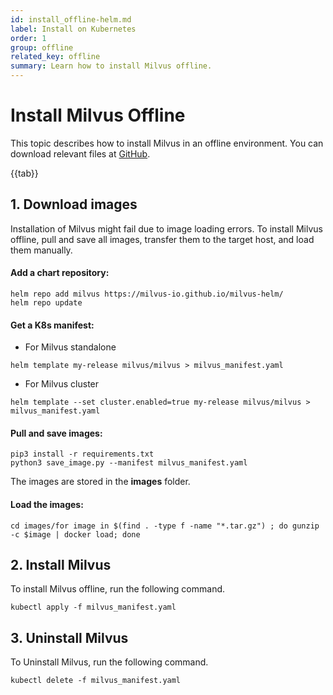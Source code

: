 ```yaml
---
id: install_offline-helm.md
label: Install on Kubernetes
order: 1
group: offline
related_key: offline
summary: Learn how to install Milvus offline.
---
```

# Install Milvus Offline

This topic describes how to install Milvus in an offline environment. You can download relevant files at [GitHub](https://github.com/milvus-io/milvus/tree/master/deployments/offline).

{{tab}}

## 1. Download images

Installation of Milvus might fail due to image loading errors. To install Milvus offline, pull and save all images, transfer them to the target host, and load them manually.

#### Add a chart repository:

```
helm repo add milvus https://milvus-io.github.io/milvus-helm/
helm repo update
```

#### Get a K8s manifest:

- For Milvus standalone

```
helm template my-release milvus/milvus > milvus_manifest.yaml
```

- For Milvus cluster

```cluster
helm template --set cluster.enabled=true my-release milvus/milvus > milvus_manifest.yaml
```

#### Pull and save images:

```
pip3 install -r requirements.txt
python3 save_image.py --manifest milvus_manifest.yaml
```

<div class="alert note">
The images are stored in the <b>images</b> folder.
</div>

#### Load the images:

```
cd images/for image in $(find . -type f -name "*.tar.gz") ; do gunzip -c $image | docker load; done
```

## 2. Install Milvus

To install Milvus offline, run the following command.

```
kubectl apply -f milvus_manifest.yaml
```

## 3. Uninstall Milvus

To Uninstall Milvus, run the following command.

```
kubectl delete -f milvus_manifest.yaml
```

